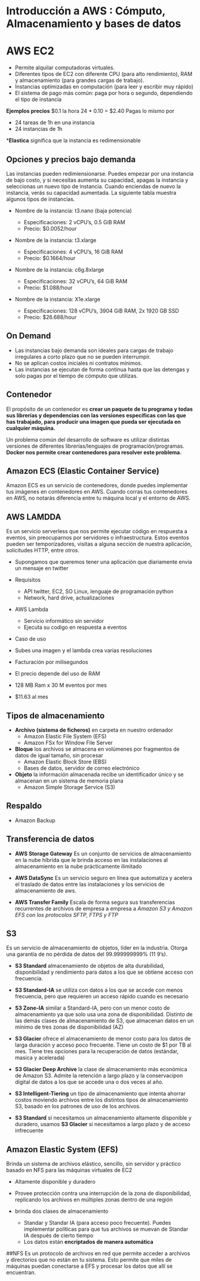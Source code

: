 # Introducción a AWS : Cómputo, Almacenamiento y bases de datos

# AWS EC2
* Permite alquilar computadoras virtuales.
* Diferentes tipos de EC2 con diferente CPU (para alto rendimiento), RAM y almacenamiento (para grandes cargas de trabajo).
* Instancias optimizadas en computación (para leer y escribir muy rápido)
* El sistema de pago más común: paga por hora o segundo, dependiendo el tipo de instancia

**Ejemplos precios**
$0.1 la hora
24 * 0.10 = $2.40
Pagas lo mismo por
* 24 tareas de 1h en una instancia
* 24 instancias de 1h

***Elastica** significa que la instancia es redimensionable

## Opciones y precios bajo demanda

Las instancias pueden redimiensionarse. Puedes empezar por una instancia de bajo costo, y si necesitas aumenta su capacidad, apagas la instancia y seleccionas un nuevo tipo de instancia. Cuando enciendas de nuevo la instancia, verás su capacidad aumentada. La siguiente tabla muestra algunos tipos de instancias.

* Nombre de la instancia: t3.nano (baja potencia)
   * Especificaciones: 2 vCPU’s, 0.5 GiB RAM
   * Precio: $0.0052/hour

* Nombre de la instancia: t3.xlarge
   * Especificaciones: 4 vCPU’s, 16 GiB RAM
   * Precio: $0.1664/hour

* Nombre de la instancia: c6g.8xlarge
   * Especificaciones: 32 vCPU’s, 64 GiB RAM
   * Precio: $1.088/hour

* Nombre de la instancia: X1e.xlarge
   * Especificaciones: 128 vCPU’s, 3904 GiB RAM, 2x 1920 GB SSD
   * Precio: $26.688/hour

## On Demand
* Las instancias bajo demanda son ideales para cargas de trabajo irregulares a corto plazo que no se pueden interrumpir. 
* No se aplican costos iniciales ni contratos mínimos. 
* Las instancias se ejecutan de forma continua hasta que las detengas y solo pagas por el tiempo de cómputo que utilizas.

## Contenedor
El propósito de un contenedor es **crear un paquete de tu programa y todas sus librerías y dependencias con las versiones específicas con las que has trabajado, para producir una imagen que pueda ser ejecutada en cualquier máquina.**

Un problema común del desarrollo de software es utilizar distintas versiones de diferentes librerías/lenguajes de programación/programas. **Docker nos permite crear contenedores para resolver este problema.**

## Amazon ECS (Elastic Container Service)
Amazon ECS es un servicio de contenedores, donde puedes implementar tus imágenes en contenedores en AWS. Cuando corras tus contenedores en AWS, no notarás diferencia entre tu máquina local y el entorno de AWS.

## AWS LAMDDA
Es un servicio serverless que nos permite ejecutar código en respuesta a eventos, sin preocuparnos por servidores o infraestructura. Estos eventos pueden ser temporizadores, visitas a alguna sección de nuestra aplicación, solicitudes HTTP, entre otros.

* Supongamos que queremos tener una aplicación que diariamente envia un mensaje en twitter
* Requisitos
  * API twitter, EC2, SO Linux, lenguaje de programación python
  * Network, hard drive, actualizaciones
* AWS Lambda
  * Servicio informático sin servidor
  * Ejecuta su codigo en respuesta a eventos
 * Caso de uso
  * Subes una imagen y el lambda crea varias resoluciones
 
 * Facturación por milisegundos
  * El precio depende del uso de RAM
  * 128 MB Ram x 30 M eventos por mes
  * $11.63 al mes 
  
  ## Tipos de almacenamiento
  
  * **Archivo (sistema de ficheros)** en carpeta en nuestro ordenador
      * Amazon Elastic File System (EFS) 
      * Amazon FSx for Window File Server
  * **Bloque** los archivos se almacena en volúmenes por fragmentos de datos de igual tamaño, sin procesar
      * Amazon Elastic Block Store (EBS)
      * Bases de datos, servidor de correo electrónico 
  *  **Objeto**  la información almacenada recibe un identificador único y se almacenan en un sistema de memoria plana
      * Amazon Simple Storage Service (S3)

##  Respaldo
  * Amazon Backup
  
## Transferencia de datos
  * **AWS Storage Gateway** Es un conjunto de servicios de almacenamiento en la nube híbrida que le brinda acceso en las instalaciones al almacenamiento en la nube prácticamente ilimitado
  
  * **AWS DataSync** Es un servicio seguro en línea que automatiza y acelera el traslado de datos entre las instalaciones y los servicios de almacenamiento de aws.
  
  * **AWS Transfer Family** Escala de forma segura sus transferencias recurrentes de archivos de empresa a empresa a *Amazon S3 y Amazon EFS con los protocolos SFTP, FTPS y FTP*

## S3
Es un servicio de almacenamiento de objetos, líder en la industria. Otorga una garantía de no pérdida de datos del 99.999999999% (11 9’s).

* **S3 Standard** almacenamiento de objetos de alta durabilidad, disponibilidad y rendimiento para datos a los que se obtiene acceso con frecuencia.

* **S3 Standard-IA** se utiliza con datos a los que se accede con menos frecuencia, pero que requieren un acceso rápido cuando es necesario

* **S3 Zone-IA** similar a Standard-IA, pero con un menor costo de almacenamiento ya que solo usa una zona de disponibilidad. Distinto de las demás clases de almacenamiento de S3, que almacenan datos en un mínimo de tres zonas de disponibilidad (AZ)

* **S3 Glacier** ofrece el almacenamiento de menor costo para los datos de larga duración y acceso poco frecuente. Tiene un costo de $1 por TB al mes. Tiene tres opciones para la recuperación de datos (estándar, masica y acelerada)

* **S3 Glacier Deep Archive** la clase de almacenamiento más económica de Amazon S3. Admite la retención a largo plazo y la conservacipon digital de datos a los que se accede una o dos veces al año.

* **S3 Intelligent-Tiering** un tipo de almacenamiento que intenta ahorrar costos moviendo archivos entre los distintos tipos de almacenamiento S3, basado en los patrones de uso de los archivos.
  
* **S3 Standard** si necesitamos un almacenamiento altamente disponible y duradero, usamos **S3 Glacier**  si necesitamos a largo plazo y de acceso infrecuente

## Amazon Elastic System (EFS) 
Brinda un sistema de archivos elástico, sencillo, sin servidor y práctico basado en NFS para las máquinas virtuales de EC2
* Altamente disponible y duradero
* Provee protección contra una interrupción de la zona de disponibilidad, replicando los archivos en múltiples zonas dentro de una región 

* brinda dos clases de almacenamiento
    * Standar y Standar IA (para acceso poco frecuente). Puedes implementar políticas para que tus archivos se muevan de Standar IA después de cierto tiempo
    * Los datos están **encriptados de manera automática**

##NFS
Es un protocolo de archivos en red que permite acceder a archivos y directorios que no están en tu sistema. Esto permite que miles de máquinas puedan conectarse a EFS y procesar los datos que allí se encuentran.

